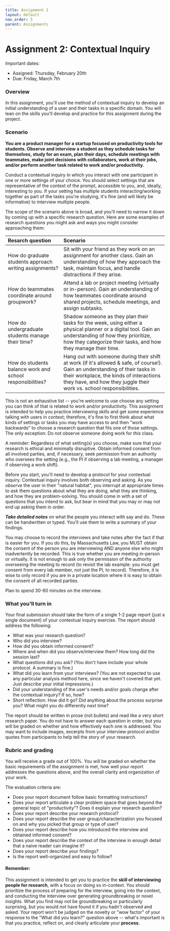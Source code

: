 ```yaml
---
title: Assignment 2
layout: default
nav_order: 3
parent: Assignments
---
```


# Assignment 2: Contextual Inquiry

Important dates:

- Assigned: Thursday, February 20th
- Due: Friday, March 7th

### Overview

In this assignment, you'll use the method of contextual inquiry to develop an initial understanding of a user and their tasks in a specific domain. You will lean on the skills you'll develop and practice for this assignment during the project.

### Scenario

**You are a product manager for a startup focused on productivity tools for students. Observe and interview a student as they schedule tasks for themselves, study for an exam, plan their days, schedule meetings with teammates, make joint decisions with collaborators, work at their jobs, and/or perform another task related to work and/or productivity.**

Conduct a contextual inquiry in which you interact with one participant in one or more settings of your choice. You should select settings that are representative of the context of the prompt, accessible to you, and, ideally, interesting to you. If your setting has multiple students interacting/working together as part of the tasks you're studying, it's fine (and will likely be informative) to interview multiple people.

The scope of the scenario above is broad, and you'll need to narrow it down by coming up with a specific research question. Here are some examples of research questions you might ask and ways you might consider approaching them:

| Resarch question                                          | Scenario                                                                                                                                                                                                                                         |
| :-------------------------------------------------------- | :----------------------------------------------------------------------------------------------------------------------------------------------------------------------------------------------------------------------------------------------- |
| How do graduate students approach writing assignments?    | Sit with your friend as they work on an assignment for another class. Gain an understanding of how they approach the task, maintain focus, and handle distractions if they arise.                                                                |
| How do teammates coordinate around groupwork?             | Attend a lab or project meeting (virtually or in-person). Gain an understanding of how teammates coordinate around shared projects, schedule meetings, and assign subtasks.                                                                      |
| How do undergraduate students manage their time?          | Shadow someone as they plan their tasks for the week, using either a physical planner or a digital tool. Gain an understanding of how they prioritize, how they categorize their tasks, and how they manage their time.                          |
| How do students balance work and school responsibilities? | Hang out with someone during their shift at work (if it's allowed & safe, of course!). Gain an understanding of their tasks in their workplace, the kinds of interactions they have, and how they juggle their work vs. school responsibilities. |

This is not an exhaustive list -- you're welcome to use choose any setting you can think of that is related to work and/or productivity. This assignment is intended to help you practice interviewing skills and get some experience talking with users in context; therefore, it's fine to first think about what kinds of settings or tasks you may have access to and then "work backwards" to choose a research question that fits one of those settings. The only exception: Do not observe someone doing work for _this_ class.

A reminder: Regardless of what setting(s) you choose, make sure that your research is ethical and minimally disruptive. Obtain informed consent from all involved parties, and, if necessary, seek permission from an authority who oversees the setting (e.g., the PI if observing a lab meeting, a manager if observing a work shift).

Before you start, you'll need to develop a protocol for your contextual inquiry. Contextual inquiry involves both observing and asking. As you _observe_ the user in their "natural habitat", you interrupt at appropriate times to _ask_ them questions about what they are doing, what they are thinking, and how they are problem-solving. You should come in with a set of questions that you intend to ask, but bear in mind that you may or may not end up asking them in order.

**_Take detailed notes_** on what the people you interact with say and do. These can be handwritten or typed. You'll use them to write a summary of your findings.

You may choose to record the interviews and take notes after the fact if that is easier for you. If you do this, by Massachusetts Law, you MUST obtain the consent of the person you are interviewing AND anyone else who might inadvertently be recorded. This is true whether you are meeting in-person or virtually. It is not enough to ask only the permission of the authority overseeing the meeting to record (to revisit the lab example: you must get consent from every lab member, not just the PI, to record). Therefore, it is wise to only record if you are in a private location where it is easy to obtain the consent of all recorded parties.

Plan to spend 30-60 minutes on the interview.

### What you'll turn in

Your final submission should take the form of a single 1-2 page report (just a single document) of your contextual inquiry exercise. The report should address the following:

- What was your research question?
- Who did you interview?
- How did you obtain informed consent?
- Where and when did you observe/interview them? How long did the session last?
- What questions did you ask? (You don't have include your whole protocol. A summary is fine.)
- What did you learn from your interviews? (You are not expected to use any particular analysis method here, since we haven't covered that yet. Just describe your initial impressions.)
- Did your understanding of the user's needs and/or goals change after the contextual inquiry? If so, how?
- Short reflection: How did it go? Did anything about the process surprise you? What might you do differently next time?

The report should be written in prose (not bullets) and read like a very short research paper. You do not have to answer each question in order, but you will be graded on whether and how effectively each one is addressed. You may want to include images, excerpts from your interview protocol and/or quotes from participants to help tell the story of your research.

### Rubric and grading

You will receive a grade out of 100%. You will be graded on whether the basic requirements of the assignment is met, how well your report addresses the questions above, and the overall clarity and organization of your work.

The evaluation criteria are:

- Does your report document follow basic formatting instructions?
- Does your report articulate a clear problem space that goes beyond the general topic of "productivity"? Does it explain your research question?
- Does your report describe your research protocol?
- Does your report describe the user group/characterization you focused on and why you picked that group or type of user?
- Does your report describe how you introduced the interview and obtained informed consent?
- Does your report describe the context of the interview in enough detail that a naive reader can imagine it?
- Does your report describe your findings?
- Is the report well-organized and easy to follow?

#### Remember:

This assignment is intended to get you to practice the **skill of interviewing people for research**, with a focus on doing so in-context. You should prioritize the process of preparing for the interview, going into the context, and conducting the interview over generating groundbreaking or novel insights. What you find may not be groundbreaking or particularly surprising, but you would not have found it if you hadn't observed and asked. Your report won't be judged on the novelty or "wow factor" of your response to the "What did you learn?" question above -- what's important is that you practice, reflect on, and clearly articulate your **process**.
